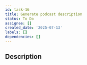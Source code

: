 ```yaml
---
id: task-16
title: Generate podcast description
status: To Do
assignee: []
created_date: '2025-07-13'
labels: []
dependencies: []
---
```


## Description
